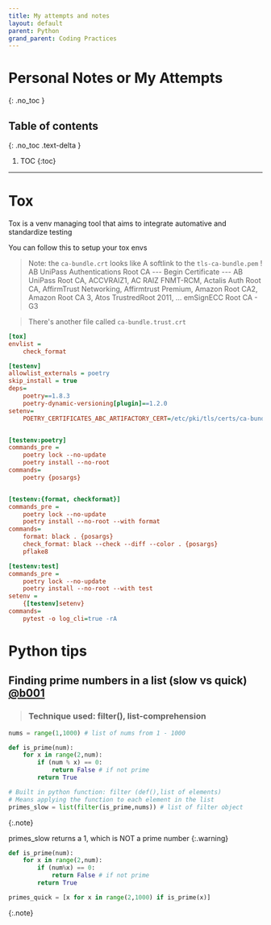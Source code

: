```yaml
---
title: My attempts and notes
layout: default
parent: Python 
grand_parent: Coding Practices
---
```

# Personal Notes or My Attempts
{: .no_toc }

## Table of contents
{: .no_toc .text-delta }

1. TOC
{:toc}

---

# Tox 

Tox is a venv managing tool that aims to integrate automative and standardize testing  

You can follow this to setup your tox envs

> Note: the `ca-bundle.crt` looks like
> A softlink to the `tls-ca-bundle.pem` !
> AB UniPass Authentications Root CA
> --- Begin Certificate ---
> AB UniPass Root CA, ACCVRAIZ1, AC RAIZ FNMT-RCM, Actalis Auth Root CA, AffirmTrust Networking, Affirmtrust Premium, Amazon Root CA2, Amazon Root CA 3, Atos TrustredRoot 2011, ... emSignECC Root CA - G3

> There's another file called `ca-bundle.trust.crt`

```ini
[tox]
envlist =
    check_format

[testenv]
allowlist_externals = poetry
skip_install = true
deps=
    poetry==1.8.3
    poetry-dynamic-versioning[plugin]==1.2.0
setenv=
    POETRY_CERTIFICATES_ABC_ARTIFACTORY_CERT=/etc/pki/tls/certs/ca-bundle.crt


[testenv:poetry]
commands_pre =
    poetry lock --no-update
    poetry install --no-root
commands=
    poetry {posargs}


[testenv:{format, checkformat}]
commands_pre =
    poetry lock --no-update
    poetry install --no-root --with format
commands=
    format: black . {posargs}
    check_format: black --check --diff --color . {posargs}
    pflake8

[testenv:test]
commands_pre =
    poetry lock --no-update
    poetry install --no-root --with test
setenv =
    {[testenv]setenv}
commands=
    pytest -o log_cli=true -rA


```

# Python tips 

## Finding prime numbers in a list (slow vs quick) [@b001](https://www.youtube.com/shorts/g9fIWtSexLs)
> ### Technique used: filter(), list-comprehension

```python
nums = range(1,1000) # list of nums from 1 - 1000

def is_prime(num):
    for x in range(2,num):
        if (num % x) == 0:
            return False # if not prime
        return True

# Built in python function: filter (def(),list of elements) 
# Means applying the function to each element in the list 
primes_slow = list(filter(is_prime,nums)) # list of filter object 
```
{:.note}

primes_slow returns a 1, which is NOT a prime number
{:.warning}

```python
def is_prime(num):
    for x in range(2,num):
        if (num%x) == 0:
            return False # if not prime
        return True

primes_quick = [x for x in range(2,1000) if is_prime(x)]
```
{:.note}